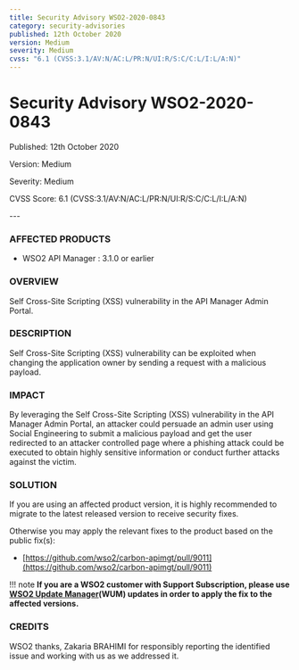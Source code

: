 ```yaml
---
title: Security Advisory WSO2-2020-0843
category: security-advisories
published: 12th October 2020
version: Medium
severity: Medium
cvss: "6.1 (CVSS:3.1/AV:N/AC:L/PR:N/UI:R/S:C/C:L/I:L/A:N)"
---
```


# Security Advisory WSO2-2020-0843

<p class="doc-info">Published: 12th October 2020</p>
<p class="doc-info">Version: Medium</p>
<p class="doc-info">Severity: Medium</p>
<p class="doc-info">CVSS Score: 6.1 (CVSS:3.1/AV:N/AC:L/PR:N/UI:R/S:C/C:L/I:L/A:N)</p>
---

### AFFECTED PRODUCTS
* WSO2 API Manager : 3.1.0 or earlier


### OVERVIEW
Self Cross-Site Scripting (XSS) vulnerability in the API Manager Admin Portal.


### DESCRIPTION
Self Cross-Site Scripting (XSS) vulnerability can be exploited when changing the application owner by sending a request with a malicious payload.


### IMPACT
By leveraging the Self Cross-Site Scripting (XSS) vulnerability in the API Manager Admin Portal, an attacker could persuade an admin user using Social Engineering to submit a malicious payload and get the user redirected to an attacker controlled page where a phishing attack could be executed to obtain highly sensitive information or conduct further attacks against the victim.


### SOLUTION
If you are using an affected product version, it is highly recommended to migrate to the latest released version to receive security fixes.

Otherwise you may apply the relevant fixes to the product based on the public fix(s):

* [https://github.com/wso2/carbon-apimgt/pull/9011](https://github.com/wso2/carbon-apimgt/pull/9011)


!!! note
    **If you are a WSO2 customer with Support Subscription, please use [WSO2 Update Manager](https://wso2.com/updates/wum)(WUM) updates in order to apply the fix to the affected versions.**


### CREDITS
WSO2 thanks, Zakaria BRAHIMI for responsibly reporting the identified issue and working with us as we addressed it.
